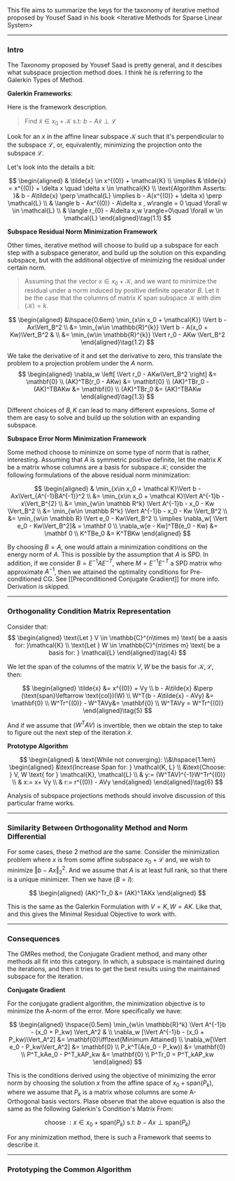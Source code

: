 This file aims to summarize the keys for the taxonomy of iterative method proposed by Yousef Saad in his book \<Iterative Methods for Sparse Linear System\>

---
### **Intro**

The Taxonomy proposed by Yousef Saad is pretty general, and it descibes what subspace projection method does. I think he is referring to the Galerkin Types of Method. 

**Galerkin Frameworks**: 

Here is the framework description. 


> Find $\tilde{x} \in x_0 + \mathcal{K} \text{ s.t: } b - A\tilde{x} \perp \mathcal{L}$

Look for an $x$ in the affine linear subspace $\mathcal{K}$ such that it's perpendicular to the subspace $\mathcal{L}$, or, equivalently, minimizing the projection onto the subspace $\mathcal{L}$. 

Let's look into the details a bit: 

$$
\begin{aligned}
    & \tilde{x} \in x^{(0)} + \mathcal{K}
    \\
    \implies & 
    \tilde{x} = x^{(0)} + \delta x \quad \delta x \in \mathcal{K}
    \\
    \text{Algorithm Asserts: }& 
    b - A\tilde{x} \perp \mathcal{L} \implies b - A(x^{(0)} + \delta x) \perp \mathcal{L}
    \\
    & \langle b - Ax^{(0)} - A\delta x , w\rangle = 0 \quad \forall w \in \mathcal{L}
   \\
    & \langle r_{0} - A\delta x,w \rangle=0\quad \forall w \in \mathcal{L}
\end{aligned}\tag{1.1}
$$

**Subspace Residual Norm Minimization Framework**

Other times, iterative method will choose to build up a subspace for each step with a subspace generator, and build up the solution on this expanding subspace, but with the additional objective of minimizing the residual under certain norm. 

> Assuming that the vector $x\in x_0 + \mathcal{K}$, and we want to minimize the residual under a norm induced by positive definite operator $B$. Let it be the case that the columns of matrix $K$ span subspace $\mathcal{K}$ with $\dim(\mathcal K) = k$. 

$$
\begin{aligned}
    &\hspace{0.6em} \min_{x\in x_0 + \mathcal{K}} \Vert b - Ax\Vert_B^2 
    \\
    &= \min_{w\in \mathbb{R}^{k}} 
    \Vert b - A(x_0 + Kw)\Vert_B^2 & 
    \\
    &= \min_{w\in \mathbb{R}^{k}} 
    \Vert 
        r_0 - AKw
    \Vert_B^2
\end{aligned}\tag{1.2}
$$

We take the derivative of it and set the derivative to zero, this translate the problem to a projection problem under the $A$ norm. 
$$
\begin{aligned}
    \nabla_w \left[
        \Vert r_0 - AKw\Vert_B^2
    \right] &= \mathbf{0}
    \\
    (AK)^TB(r_0 - AKw) &= \mathbf{0}
    \\
    (AK)^TBr_0 - (AK)^TBAKw &= \mathbf{0}
    \\
    (AK)^TBr_0 &= (AK)^TBAKw
\end{aligned}\tag{1.3}
$$

Different choices of $B, K$ can lead to many different expresions. Some of them are easy to solve and build up the solution with an expanding subspace. 


**Subspace Error Norm Minimization Framework**

Some method choose to minimize on some type of norm that is rather, interesting. Assuming that $A$ is symmetric positive definite, let the matrix $K$ be a matrix whose columns are a basis for subspace $\mathcal K$; consider the following formulations of the above residual norm minimization: 

$$
\begin{aligned}
    & \min_{x\in x_0 + \mathcal K}\Vert b - Ax\Vert_{A^{-1}BA^{-1}}^2
    \\
    &= 
    \min_{x\in x_0 + \mathcal K}\Vert A^{-1}b - x\Vert_B^{2}
    \\
    &= 
    \min_{w\in \mathbb R^k} \Vert 
        A^{-1}b - x_0 - Kw
    \Vert_B^2
    \\
    &= 
    \min_{w\in \mathbb R^k} \Vert 
        A^{-1}b - x_0 - Kw
    \Vert_B^2
    \\
    &= \min_{w\in \mathbb R} \Vert e_0 - Kw\Vert_B^2
    \\
    \implies \nabla_w[ \Vert e_0 - Kw\Vert_B^2]& = \mathbf 0
    \\
    \nabla_w[e - Kw]^TB(e_0 - Kw) &= \mathbf 0
    \\
    K^TBe_0 &= K^TBKw
\end{aligned}
$$

By choosing $B = A$, one would attain a minimization conditions on the energy norm of $A$. This is possible by the assumption that $A$ is SPD. In addition, if we consider $B = E^{-1}AE^{-T}$, where $M = E^{-1}E^{-T}$ a SPD matrix who approximate $A^{-1}$, then we attained the optimality conditions for Pre-conditioned CG. See [[Preconditioned Conjugate Gradient]] for more info. Derivation is skipped. 

---
### **Orthogonality Condition Matrix Representation**

Consider that: 
$$
\begin{aligned}
\text{Let } V \in \mathbb{C}^{n\times m} \text{ be a aasis for: }\mathcal{K}
\\
\text{Let } W \in \mathbb{C}^{n\times m} \text{ be a basis for: } \mathcal{L}
\end{aligned}\tag{4}
$$

We let the span of the columns of the matrix $V, W$ be the basis for $\mathcal{K}, \mathcal{L}$, then: 

$$
\begin{aligned}
    \tilde{x} &= x^{(0)} + Vy
    \\
    b - A\tilde{x}  &\perp (\text{span}\leftarrow \text{col})(W)
    \\
    W^T(b - A\tilde{x} - AVy) &= \mathbf{0}
    \\
    W^Tr^{(0)} - W^TAVy&= \mathbf{0}
    \\
    W^TAVy = W^Tr^{(0)}
\end{aligned}\tag{5}
$$

And if we assume that $(W^TAV)$ is invertible, then we obtain the step to take to figure out the next step of the iteration $\tilde{x}$. 

**Prototype Algorithm**

$$
\begin{aligned}
    & \text{While not converging}: 
    \\&\hspace{1.1em}
            \begin{aligned}
            &\text{Increase Span for: } \mathcal{K, L}
            \\
            &\text{Choose: } V, W \text{ for } \mathcal{K}, \mathcal{L}
            \\
            & y:= (W^TAV)^{-1}W^Tr^{(0)}
            \\
            & x:= x+ Vy
            \\
            & r:= r^{(0)} - AVy
        \end{aligned}
\end{aligned}\tag{6}
$$

Analysis of subspace projections methods should involve discussion of this particular frame works. 



---
### **Similarity Between Orthogonality Method and Norm Differential**

For some cases, these 2 method are the same. Consider the minimization problem where $x$ is from some affine subspace $x_0 + \mathcal{L}$ and, we wish to minimize $\Vert b - Ax\Vert_2^2$. And we assume that $A$ is at least full rank, so that there is a unique minimizer. Then we have ($B = I$): 

$$
\begin{aligned}
    (AK)^Tr_0 &= (AK)^TAKx
\end{aligned}
$$

This is the same as the Galerkin Formulation with $V = K, W = AK$. Like that, and this gives the Minimal Residual Objective to work with. 

---
### **Consequences**

The GMRes method, the Conjugate Gradient method, and many other methods all fit into this category. In which, a subspace is maintained during the iterations, and then it tries to get the best results using the maintained subspace for the iteration. 

**Conjugate Gradient**

For the conjugate gradient algorithm, the minimization objective is to minimize the A-norm of the error. More specifically we have: 

$$
\begin{aligned}
    \hspace{0.5em}
    \min_{w\in \mathbb{R}^k} 
    \Vert 
        A^{-1}b - (x_0 + P_kw)
    \Vert_A^2 & 
    \\
    \nabla_w [\Vert A^{-1}b - (x_0 + P_kw)\Vert_A^2] &= \mathbf{0}\iff\text{Minimum Attained}
    \\
    \nabla_w[\Vert e_0 - P_kw\Vert_A^2] &= \mathbf{0}
    \\
    P_k^T(A(e_0 - P_kw)) &= \mathbf{0}
    \\
    P^T_kAe_0 - P^T_kAP_kw &= \mathbf{0}
    \\
    P^Tr_0 = P^T_kAP_kw
\end{aligned} 
$$

This is the conditions derived using the objective of minimizing the error norm by choosing the solution $x$ from the affine space of $x_0 + \text{span}(P_k)$, where we assume that $P_k$ is a matrix whose columns are some A-Orthogonal basis vectors. Plase observe that the above equation is also the same as the following Galerkin's Condition's Matrix From: 

$$
\text{choose }:  x\in x_0 + \text{span}(P_k) \text{ s.t: }  
b - Ax \perp \text{span}(P_k)
$$

For any minimization method, there is such a Framework that seems to describe it.  


---
### **Prototyping the Common Algorithm**






